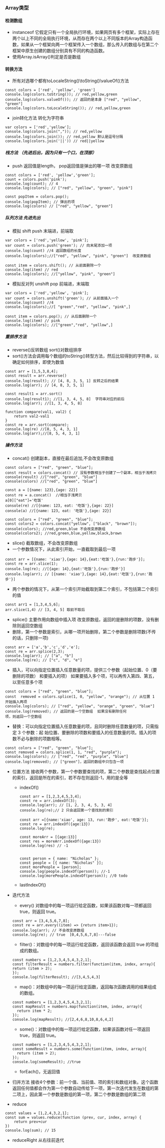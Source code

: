 ### Array类型
#### 检测数组
- instanceof 它假定只有一个全局执行环境，如果网页有多个框架，实际上存在两个以上不同的全局执行环境，从而存在两个以上不同版本的Array构造函数，如果从一个框架向两一个框架传入一个数组，那么传入的数组与在第二个框架中原生创建的数组分别具有不同的构造函数。
- 使用Array.isArray()判定是否是数组
#### 转换方法
- 所有对选哪个都有toLocaleString()\toString()\valueOf()方法
```
const colors = ['red', 'yellow', 'green']
console.log(colors.toString()); // red,yellow,green
console.log(colors.valueOf()); // 返回的是本身 ["red", "yellow", "green"]
console.log(colors.toLocaleString()); // red,yellow,green
```
- join转化方法 转化为字符串
```
var colors = ['red','yellow'];
console.log(colors.join(",")); // red,yellow
console.log(colors.join()); // red,yellow 默认是逗号分隔
console.log(colors.join('||')) // red||yellow
```
##### 栈方法 （先进后出，因为只有一个口，在顶部）
- push 返回值是length， pop返回值是弹出的哪一项 改变原数组
```
const colors = ['red', 'yellow','green'];
count = colors.push('pink');
console.log(count); // 4
console.log(colors); // ["red", "yellow", "green", "pink"]

const popItem = colors.pop(); 
console.log(popItem); // 弹出的项
console.log(colors) // ["red", "yellow", "green"]
```
##### 队列方法 先进先出
- 模拟    shift push   末端进，前端取
```
var colors = ['red','yellow', 'pink'];
var count = colors.push('green'); // 向末尾添加一项
console.log(count) //4 返回数组的长度
console.log(colors);//["red", "yellow", "pink", "green"]  改变原数组

const item = colors.shift(); // 从前面删除一个
console.log(item) // red
console.log(colors); //["yellow", "pink", "green"]
```
- 模拟反对列  unshift pop 前端进，末端取
```
var colors = ['red','yellow', 'pink'];
var count = colors.unshift('green'); // 从前面插入一个
console.log(count) //4
console.log(colors);//[ "green","red", "yellow", "pink",]

const item = colors.pop(); // 从后面删除一个
console.log(item) // pink
console.log(colors); //["green","red", "yellow",]
```
##### 重排序方法
- reverse()反转数组  sort()对数组排序
- sort()方法会调用每个数组的toString()转型方法，然后比较得到的字符串，以确定如何排序，即使为数值
```
const arr = [1,5,3,8,4];
const result = arr.reverse()
console.log(result); // [4, 8, 3, 5, 1] 反转之后的结果
console.log(arr); // [4, 8, 3, 5, 1]

const result1 = arr.sort()
console.log(result1); //[1, 3, 4, 5, 8]  字符串对应的前后
console.log(arr); //[1, 3, 4, 5, 8]

function compare(val1, val2) {
    return val2-val1
}
const re = arr.sort(compare);
console.log(re) //[8, 5, 4, 3, 1]
console.log(arr);//[8, 5, 4, 3, 1]
```
##### 操作方法
- concat() 创建副本，直接在最后追加,不会改变原数组
```
const colors = ["red", "green", "blue"]; 
const result = colors.concat() // 没有参数相当于创建了一个副本，相当于浅拷贝
console(result) //["red", "green", "blue"]
console(colors) //["red", "green", "blue"]

const a = [{name: 123},{age: 22}] 
const re = a.concat()  //相当于浅拷贝
a[0]["eat"]='吃饭'
console(re) //[{name: 123, eat: '吃饭'},{age: 22}]
console(a) //[{name: 123, eat: '吃饭'},{age: 22}]

const colors = ["red", "green", "blue"]; 
const colors2 = colors.concat("yellow", ["black", "brown"]); 
console(colors); //red,green,blue 不会改变原数组
console(colors2); //red,green,blue,yellow,black,brown
```
- slice() 截取数组，不会改变原数组
 - 一个参数情况下，从此索引开始，一直截取到最后一项
 ```
 const arr = [{name: 'xiao'},{age: 14},{eat:'吃饭'},{run:'跑步'}];
 const re = arr.slice(1);
 console.log(re); //[{age: 14},{eat:'吃饭'},{run:'跑步'}]
 console.log(arr); // [{name: 'xiao'},{age: 14},{eat:'吃饭'},{run:'跑步'}]

 ```
 - 两个参数的情况下，从第一个索引开始截取到第二个索引，不包括第二个索引的值
 ```
 const arr1 = [1,3,4,5,6];
 arr.slice(1,4) // [3, 4, 5] 取前不取后
 ```
 - splice() 主要作用向数组中插入项 改变原数组，返回的是删除的项数，没有删除则返回空数组
  - 删除，第一个参数是索引，从哪一项开始删除，第二个参数是删除项数(不传的话，只删除一项)
  ```
  const arr = ['a','b','c','d','e'];
  const re = arr.splice(2,3);
  console.log(arr); // ["a", "b"]
  console.log(re); // ["c", "d", "e"]
  ```
  - 插入，可以向指定位置插入任意数量的项，提供三个参数（起始位置、0（要删除的项数）
和要插入的项） 如果要插入多个项，可以再传入第四、第五，以至任意多个项
```
const colors = ["red", "green", "blue"];
const  removed = colors.splice(1, 0, "yellow", "orange"); // 从位置 1 开始插入两项
console.log(colors); // ["red", "yellow", "orange", "green", "blue"]
console.log(removed); // 返回的是一个空数组  如果没有删除任何
项，则返回一个空数组
```
 - 替换：可以向指定位置插入任意数量的项，且同时删除任意数量的项，只需指定 3 个参数：起
始位置、要删除的项数和要插入的任意数量的项。插入的项数不必与删除的项数相等。
```
const colors = ["red", "green", "blue"];
const removed = colors.splice(1, 1, "red", "purple");
console.log(colors); // ["red", "red", "purple", "blue"]
console.log(removed); // ["green"]，返回的数组中只包含一项
```
- 位置方法 接收两个参数，第一个参数要查找的项，第二个参数是查找起点位置的索引，返回是所在的索引，若不存在则返回-1，用的是全等
  - indexOf()  
    ```
    const arr = [1,2,3,4,5,3,4];
    const re = arr.indexOf(3);
    console.log(arr); // [1, 2, 3, 4, 5, 3, 4]
    console.log(re);// 2 只会返回第一个查找到的索引

    const arr =[{name:'xiao', age: 13, run:'跑步', eat:'吃饭'}];
    const re = arr.indexOf({age:13})
    console.log(re);

    const moreArr = [{age:13}]
    const res = moreArr.indexOf({age:13})
    console.log(res) // -1


    const person = { name: "Nicholas" }; 
    const people = [{ name: "Nicholas" }]; 
    const morePeople = [person]; 
    console.log(people.indexOf(person)); //-1
    console.log(morePeople.indexOf(person)); //0 todo
    ```
  - lastIndexOf()
- 迭代方法
  - every() 对数组中的每一项运行给定函数，如果该函数对每一项都返回 true，则返回 true。
  ```
  const arr = [3,4,5,6,7,8]; 
  const re = arr.every((item) => {return item>1});
  console.log(arr); // 不会改变原数组
  console.log(re); // true  [0,4,5,6,7,8]---false
  ```
  - filter()：对数组中的每一项运行给定函数，返回该函数会返回 true 的项组成的数组。
  ```
  const numbers = [1,2,3,4,5,4,3,2,1]; 
  const filterResult = numbers.filter(function(item, index, array){ 
  return (item > 2); 
  }); 
  console.log(filterResult); //[3,4,5,4,3]
  ```
  - map()：对数组中的每一项运行给定函数，返回每次函数调用的结果组成的数组。
  ```
  const numbers = [1,2,3,4,5,4,3,2,1]; 
  const mapResult = numbers.map(function(item, index, array){ 
    return item * 2; 
  }); 
  console.log(mapResult); //[2,4,6,8,10,8,6,4,2]
  ```
  - some()：对数组中的每一项运行给定函数，如果该函数对任一项返回 true，则返回 true。
  ```
  const numbers = [1,2,3,4,5,4,3,2,1];
  const someResult = numbers.some(function(item, index, array){ 
    return (item > 2); 
  }); 
  console.log(someResult); //true
  ```
  - forEach()，无返回值
  
- 归并方法  接收4个参数：前一个值、当前值、项的索引和数组对象。这个函数返回任何值都会作为第一个参数自动传给下一项，第一次迭代发生在数组的第二项上，因此第一个参数是数组的第一项，第二个参数是数组的第二项
 - reduce 
```
const values = [1,2,4,3,2,1];
const sum = values.reduce(function (prev, cur, index, array) {
    return prev+cur
})
console.log(sum); // 15
```

  - reduceRight 从右往前迭代


  
 
